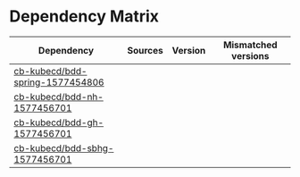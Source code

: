 # Dependency Matrix

Dependency | Sources | Version | Mismatched versions
---------- | ------- | ------- | -------------------
[cb-kubecd/bdd-spring-1577454806](https://github.com/cb-kubecd/bdd-spring-1577454806.git) |  | []() | 
[cb-kubecd/bdd-nh-1577456701](https://github.com/cb-kubecd/bdd-nh-1577456701.git) |  | []() | 
[cb-kubecd/bdd-gh-1577456701](https://github.com/cb-kubecd/bdd-gh-1577456701.git) |  | []() | 
[cb-kubecd/bdd-sbhg-1577456701](https://github.com/cb-kubecd/bdd-sbhg-1577456701.git) |  | []() | 
